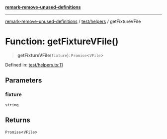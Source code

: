 [**remark-remove-unused-definitions**](../../../README.md)

***

[remark-remove-unused-definitions](../../../README.md) / [test/helpers](../README.md) / getFixtureVFile

# Function: getFixtureVFile()

> **getFixtureVFile**(`fixture`): `Promise`\<`VFile`\>

Defined in: [test/helpers.ts:11](https://github.com/Xunnamius/unified-utils/blob/cb7fc64dac3d9c7f331f6a8a6d41a910a5dc8019/packages/remark-remove-unused-definitions/test/helpers.ts#L11)

## Parameters

### fixture

`string`

## Returns

`Promise`\<`VFile`\>
